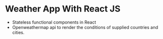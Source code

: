 # Weather App With React JS

- Stateless functional components in React
- Openweathermap api to render the conditions of supplied countries and cities.

